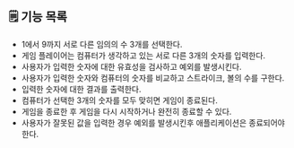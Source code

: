 ## 🗒️ 기능 목록

- 1에서 9까지 서로 다른 임의의 수 3개를 선택한다.
- 게임 플레이어는 컴퓨터가 생각하고 있는 서로 다른 3개의 숫자를 입력한다.
- 사용자가 입력한 숫자에 대한 유효성을 검사하고 예외를 발생시킨다.
- 사용자가 입력한 숫자와 컴퓨터의 숫자를 비교하고 스트라이크, 볼의 수를 구한다.
-  입력한 숫자에 대한 결과를 출력한다.
- 컴퓨터가 선택한 3개의 숫자를 모두 맞히면 게임이 종료된다.
- 게임을 종료한 후 게임을 다시 시작하거나 완전히 종료할 수 있다.
- 사용자가 잘못된 값을 입력한 경우 예외를 발생시킨후 애플리케이션은 종료되어야 한다.
